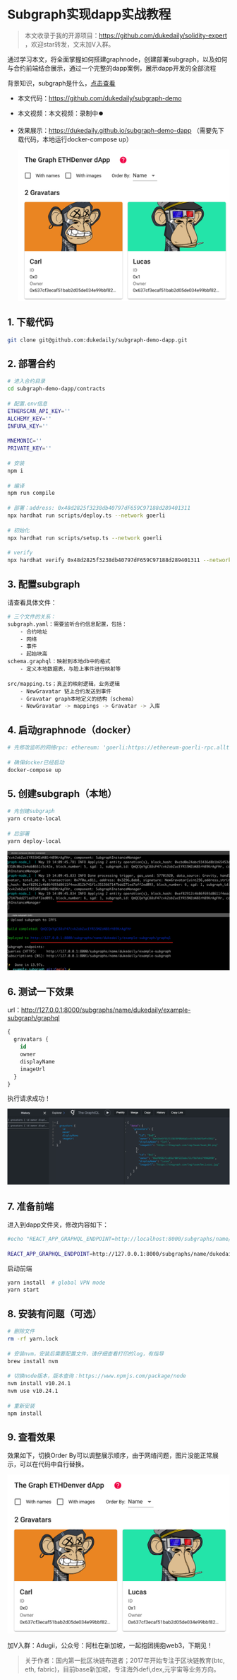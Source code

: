 # Subgraph实现dapp实战教程

> 本文收录于我的开源项目：https://github.com/dukedaily/solidity-expert ，欢迎star转发，文末加V入群。

通过学习本文，将全面掌握如何搭建graphnode，创建部署subgraph，以及如何与合约前端结合展示，通过一个完整的dapp案例，展示dapp开发的全部流程

背景知识，subgraph是什么，[点击查看]( https://dukedaily.github.io/solidity-expert/07_subgraph/01_%E6%A6%82%E8%BF%B0.html)

- 本文代码：https://github.com/dukedaily/subgraph-demo

- 本文视频：本文视频：录制中⏺️

- 效果展示：https://dukedaily.github.io/subgraph-demo-dapp （需要先下载代码，本地运行docker-compose up）

  ![image](assets/image-5022356.png)



## 1. 下载代码

```sh
git clone git@github.com:dukedaily/subgraph-demo-dapp.git
```

## 2. 部署合约

```Bash
# 进入合约目录
cd subgraph-demo-dapp/contracts

# 配置.env信息
ETHERSCAN_API_KEY=''
ALCHEMY_KEY=''
INFURA_KEY=''

MNEMONIC=''
PRIVATE_KEY=''

# 安装
npm i

# 编译
npm run compile

# 部署：address: 0x48d2825f3238db40797dF659C97188d289401311
npx hardhat run scripts/deploy.ts --network goerli

# 初始化
npx hardhat run scripts/setup.ts --network goerli

# verify
npx hardhat verify 0x48d2825f3238db40797dF659C97188d289401311 --network goerli
```

## 3. 配置subgraph

请查看具体文件：

```sh
# 三个文件的关系：
subgraph.yaml：需要监听合约信息配置，包括：
    - 合约地址
    - 网络
    - 事件
    - 起始块高
schema.graphql：映射到本地db中的格式
    - 定义本地数据表，与脸上事件进行映射等
    
src/mapping.ts；真正的映射逻辑，业务逻辑
    - NewGravatar 链上合约发送到事件
    - Gravatar graph本地定义的结构（schema）
    - NewGravatar -> mappings -> Gravatar -> 入库
```

## 4. 启动graphnode（docker）

```sh
# 先修改监听的网络rpc: ethereum: 'goerli:https://ethereum-goerli-rpc.allthatnode.com'

# 确保docker已经启动
docker-compose up
```

## 5. 创建subgraph（本地）

```sh
# 先创建subgraph
yarn create-local

# 后部署
yarn deploy-local
```

![image-20220519221014419](assets/image-20220519221014419.png)

## 6. 测试一下效果

url：http://127.0.0.1:8000/subgraphs/name/dukedaily/example-subgraph/graphql

```sql
{
  gravatars {
    id
    owner
    displayName
    imageUrl
  }
}
```

执行请求成功！

![image-20220519221147734](assets/image-20220519221147734.png)

## 7. 准备前端

进入到dapp文件夹，修改内容如下：

```sh
#echo "REACT_APP_GRAPHQL_ENDPOINT=http://localhost:8000/subgraphs/name/<GITHUB_USERNAME>/example-subgraph" > .env

REACT_APP_GRAPHQL_ENDPOINT=http://127.0.0.1:8000/subgraphs/name/dukedaily/subgraph-demo
```

启动前端

```sh
yarn install  # global VPN mode
yarn start
```

## 8. 安装有问题（可选）

```sh
# 删除文件
rm -rf yarn.lock

# 安装nvm，安装后需要配置文件，请仔细查看打印的log，有指导
brew install nvm

# 切换node版本，版本查询：https://www.npmjs.com/package/node
nvm install v10.24.1
nvm use v10.24.1

# 重新安装
npm install
```



## 9. 查看效果

效果如下，切换Order By可以调整展示顺序，由于网络问题，图片没能正常展示，可以在代码中自行替换。

![image](assets/image.png)



加V入群：Adugii，公众号：阿杜在新加坡，一起抱团拥抱web3，下期见！



> 关于作者：国内第一批区块链布道者；2017年开始专注于区块链教育(btc, eth, fabric)，目前base新加坡，专注海外defi,dex,元宇宙等业务方向。
